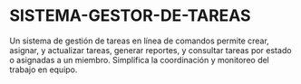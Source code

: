 # SISTEMA-GESTOR-DE-TAREAS
Un sistema de gestión de tareas en línea de comandos permite crear, asignar, y actualizar tareas, generar reportes, y consultar tareas por estado o asignadas a un miembro. Simplifica la coordinación y monitoreo del trabajo en equipo.

